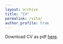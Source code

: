 ```yaml
---
layout: archive
title: "CV"
permalink: /vita/
author_profile: true
---
```


Download CV as pdf [here](https://github.com/lucy-sorensen/lucy-sorensen.github.io/raw/master/files/sorensen-cv-mar2024-copy.pdf).
